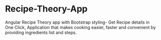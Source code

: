 # Recipe-Theory-App
Angular Recipe Theory app with Bootstrap styling- Get Recipe details in One Click, Application that makes cooking easier, faster and convenient by providing ingredients list and steps.
